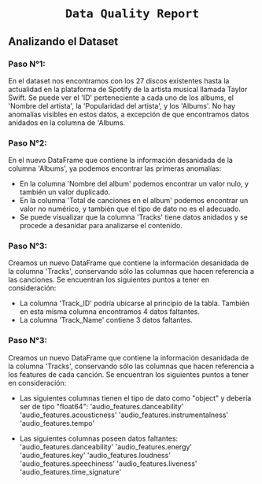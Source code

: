 # <h1 align="center">**`Data Quality Report`**</h1>

## Analizando el Dataset

### **Paso N°1:**

En el dataset nos encontramos con los 27 discos existentes hasta la actualidad en la plataforma de Spotify de la artista musical llamada Taylor Swift.
Se puede ver el 'ID' perteneciente a cada uno de los albums, el 'Nombre del artista', la 'Popularidad del artista', y los 'Albums'. No hay anomalías visibles en estos datos, a excepción de que encontramos datos anidados en la columna de 'Albums.

### **Paso N°2:**

En el nuevo DataFrame que contiene la información desanidada de la columna 'Albums', ya podemos encontrar las primeras anomalías:
- En la columna 'Nombre del album' podemos encontrar un valor nulo, y también un valor duplicado.
- En la columna 'Total de canciones en el album' podemos encontrar un valor no numérico, y también que el tipo de dato no es el adecuado.
- Se puede visualizar que la columna 'Tracks' tiene datos anidados y se procede a desanidar para analizarse el contenido.

### **Paso N°3:**

Creamos un nuevo DataFrame que contiene la información desanidada de la columna 'Tracks', conservando sólo las columnas que hacen referencia a las canciones. Se encuentran los siguientes puntos a tener en consideración:
- La columna 'Track_ID' podría ubicarse al principio de la tabla. También en esta misma columna encontramos 4 datos faltantes.
- La columna 'Track_Name' contiene 3 datos faltantes.

### **Paso N°3:**

Creamos un nuevo DataFrame que contiene la información desanidada de la columna 'Tracks', conservando sólo las columnas que hacen referencia a los features de cada canción. Se encuentran los siguientes puntos a tener en consideración:

- Las siguientes columnas tienen el tipo de dato como "object" y debería ser de tipo "float64":
'audio_features.danceability'
'audio_features.acousticness'
'audio_features.instrumentalness'
'audio_features.tempo'

- Las siguientes columnas poseen datos faltantes:
'audio_features.danceability'
'audio_features.energy'
'audio_features.key'
'audio_features.loudness'
'audio_features.speechiness'
'audio_features.liveness'
'audio_features.time_signature'